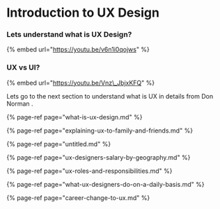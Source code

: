 # Introduction to UX Design

### Lets understand what is UX Design?

{% embed url="https://youtu.be/v6n1i0qojws" %}

### 

### UX vs UI?

{% embed url="https://youtu.be/Vnz\_JbjxKFQ" %}



Lets go to the next section to understand what is UX in details from Don Norman .

{% page-ref page="what-is-ux-design.md" %}

{% page-ref page="explaining-ux-to-family-and-friends.md" %}

{% page-ref page="untitled.md" %}

{% page-ref page="ux-designers-salary-by-geography.md" %}

{% page-ref page="ux-roles-and-responsibilities.md" %}

{% page-ref page="what-ux-designers-do-on-a-daily-basis.md" %}

{% page-ref page="career-change-to-ux.md" %}



